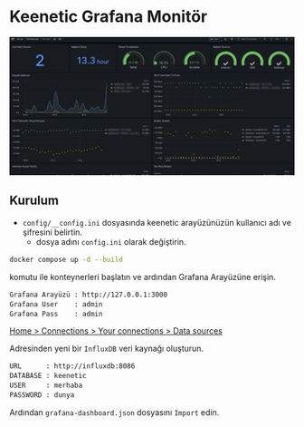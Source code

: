 # Keenetic Grafana Monitör

[![GitHub](SS.png)](#)

## Kurulum

- `config/__config.ini` dosyasında keenetic arayüzünüzün kullanıcı adı ve şifresini belirtin.
  - dosya adını `config.ini` olarak değiştirin.

```bash
docker compose up -d --build
```

komutu ile konteynerleri başlatın ve ardından Grafana Arayüzüne erişin.

```txt
Grafana Arayüzü : http://127.0.0.1:3000
Grafana User    : admin
Grafana Pass    : admin
```

[Home > Connections > Your connections > Data sources](http://127.0.0.1:3000/connections/your-connections/datasources)

Adresinden yeni bir `InfluxDB` veri kaynağı oluşturun.

```txt
URL      : http://influxdb:8086
DATABASE : keenetic
USER     : merhaba
PASSWORD : dunya
```

Ardından `grafana-dashboard.json` dosyasını `Import` edin.

